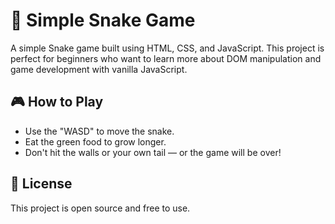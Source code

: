 # 🐍 Simple Snake Game

A simple Snake game built using HTML, CSS, and JavaScript. This project is perfect for beginners who want to learn more about DOM manipulation and game development with vanilla JavaScript.

## 🎮 How to Play

- Use the "WASD" to move the snake.
- Eat the green food to grow longer.
- Don't hit the walls or your own tail — or the game will be over!


## 📄 License

This project is open source and free to use.